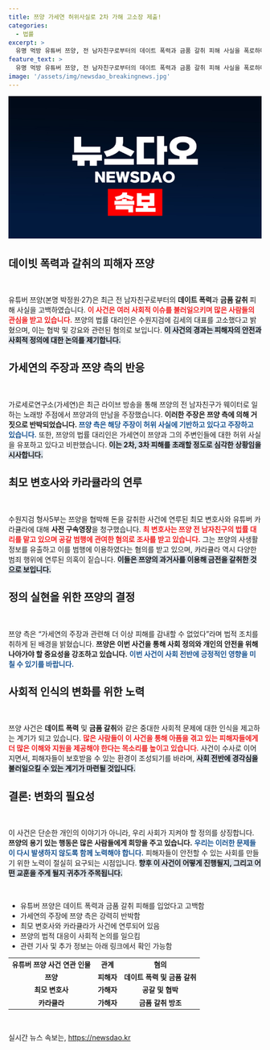 ```yaml
---
title: 쯔양 가세연 허위사실로 2차 가해 고소장 제출!
categories:
  - 법률
excerpt: >
  유명 먹방 유튜버 쯔양, 전 남자친구로부터의 데이트 폭력과 금품 갈취 피해 사실을 폭로하며 유튜브 가세연 대표를 고소했다. 법적 대응의 배경과 충격적인 피해 사례가 밝혀진 가운데, 이 사건의 전말이 세간의 관심을 모으고 있다.
feature_text: >
  유명 먹방 유튜버 쯔양, 전 남자친구로부터의 데이트 폭력과 금품 갈취 피해 사실을 폭로하며 유튜브 가세연 대표를 고소했다. 법적 대응의 배경과 충격적인 피해 사례가 밝혀진 가운데, 이 사건의 전말이 세간의 관심을 모으고 있다.
image: '/assets/img/newsdao_breakingnews.jpg'
---
```


<p><img src="/assets/img/newsdao_breakingnews.jpg" alt="ontimetimes 속보" /></p>

<h2 data-ke-size="size26">데이빗 폭력과 갈취의 피해자 쯔양</h2>

<p data-ke-size="size16">&nbsp;</p>

<p>유튜버 쯔양(본명 박정원·27)은 최근 전 남자친구로부터의 <b>데이트 폭력</b>과  <b>금품 갈취</b> 피해 사실을 고백하였습니다. <b><span style="color: #ee2323;">이 사건은 여러 사회적 이슈를 불러일으키며 많은 사람들의 관심을 받고 있습니다.</span></b> 쯔양의 법률 대리인은 수원지검에 김세의 대표를 고소했다고 밝혔으며, 이는 협박 및 강요와 관련된 혐의로 보입니다. <b><span style="background-color: #21538527;">이 사건의 경과는 피해자의 안전과 사회적 정의에 대한 논의를 제기합니다.</span></b> </p>

<h2 data-ke-size="size26">가세연의 주장과 쯔양 측의 반응</h2>

<p data-ke-size="size16">&nbsp;</p>

<p>가로세로연구소(가세연)은 최근 라이브 방송을 통해 쯔양의 전 남자친구가 웨이터로 일하는 노래방 주점에서 쯔양과의 만남을 주장했습니다. <b>이러한 주장은 쯔양 측에 의해 거짓으로 반박되었습니다. </b> <b><span style="color: #1a5490;">쯔양 측은 해당 주장이 허위 사실에 기반하고 있다고 주장하고 있습니다.</span></b> 또한, 쯔양의 법률 대리인은 가세연이 쯔양과 그의 주변인들에 대한 허위 사실을 유포하고 있다고 비판했습니다. <b><span style="background-color: #21538527;">이는 2차, 3차 피해를 초래할 정도로 심각한 상황임을 시사합니다.</span></b> </p>

<h2 data-ke-size="size26">최모 변호사와 카라큘라의 연루</h2>

<p data-ke-size="size16">&nbsp;</p>

<p>수원지검 형사5부는 쯔양을 협박해 돈을 갈취한 사건에 연루된 최모 변호사와 유튜버 카라큘라에 대해 <b>사전 구속영장</b>을 청구했습니다. <b><span style="color: #ee2323;">최 변호사는 쯔양 전 남자친구의 법률 대리를 맡고 있으며 공갈 범행에 관여한 혐의로 조사를 받고 있습니다.</span></b> 그는 쯔양의 사생활 정보를 유출하고 이를 범행에 이용하였다는 혐의를 받고 있으며, 카라큘라 역시 다양한 범죄 행위에 연루된 의혹이 짙습니다. <b><span style="background-color: #21538527;">이들은 쯔양의 과거사를 이용해 금전을 갈취한 것으로 보입니다.</span></b> </p>

<h2 data-ke-size="size26">정의 실현을 위한 쯔양의 결정</h2>

<p data-ke-size="size16">&nbsp;</p>

<p>쯔양 측은 “가세연의 주장과 관련해 더 이상 피해를 감내할 수 없었다”라며 법적 조치를 취하게 된 배경을 밝혔습니다. <b>쯔양은 이번 사건을 통해 사회 정의와 개인의 안전을 위해 나아가야 할 중요성을 강조하고 있습니다.</b> <b><span style="color: #1a5490;">이번 사건이 사회 전반에 긍정적인 영향을 미칠 수 있기를 바랍니다.</span></b> </p>

<h2 data-ke-size="size26">사회적 인식의 변화를 위한 노력</h2>

<p data-ke-size="size16">&nbsp;</p>

<p>쯔양 사건은 <b>데이트 폭력</b> 및 <b>금품 갈취</b>와 같은 중대한 사회적 문제에 대한 인식을 제고하는 계기가 되고 있습니다. <b><span style="color: #ee2323;">많은 사람들이 이 사건을 통해 아픔을 겪고 있는 피해자들에게 더 많은 이해와 지원을 제공해야 한다는 목소리를 높이고 있습니다.</span></b> 사건이 수사로 이어지면서, 피해자들이 보호받을 수 있는 환경이 조성되기를 바라며, <b><span style="background-color: #21538527;">사회 전반에 경각심을 불러일으킬 수 있는 계기가 마련될 것입니다.</span></b> </p>

<h2 data-ke-size="size26">결론: 변화의 필요성</h2>

<p data-ke-size="size16">&nbsp;</p>

<p>이 사건은 단순한 개인의 이야기가 아니라, 우리 사회가 지켜야 할 정의를 상징합니다. <b>쯔양의 용기 있는 행동은 많은 사람들에게 희망을 주고 있습니다.</b> <b><span style="color: #1a5490;">우리는 이러한 문제들이 다시 발생하지 않도록 함께 노력해야 합니다.</span></b> 피해자들이 안전할 수 있는 사회를 만들기 위한 노력이 절실히 요구되는 시점입니다. <b><span style="background-color: #21538527;">향후 이 사건이 어떻게 진행될지, 그리고 어떤 교훈을 주게 될지 귀추가 주목됩니다.</span></b></p>

<p data-ke-size="size16">&nbsp;</p> 

<ul>
<li>유튜버 쯔양은 데이트 폭력과 금품 갈취 피해를 입었다고 고백함</li>
<li>가세연의 주장에 쯔양 측은 강력히 반박함</li>
<li>최모 변호사와 카라큘라가 사건에 연루되어 있음</li>
<li>쯔양의 법적 대응이 사회적 논의를 일으킴</li>
<li>관련 기사 및 추가 정보는 아래 링크에서 확인 가능함</li>
</ul>

<table>
<tr>
<td style="text-align: center; height: 17px;"><b>유튜버 쯔양 사건 연관 인물</b></td>
<td style="text-align: center; height: 17px;"><b>관계</b></td>
<td style="text-align: center; height: 17px;"><b>혐의</b></td>
</tr>
<tr>
<td style="text-align: center; height: 17px;"><b>쯔양</b></td>
<td style="text-align: center; height: 17px;"><b>피해자</b></td>
<td style="text-align: center; height: 17px;"><b>데이트 폭력 및 금품 갈취</b></td>
</tr>
<tr>
<td style="text-align: center; height: 17px;"><b>최모 변호사</b></td>
<td style="text-align: center; height: 17px;"><b>가해자</b></td>
<td style="text-align: center; height: 17px;"><b>공갈 및 협박</b></td>
</tr>
<tr>
<td style="text-align: center; height: 17px;"><b>카라큘라</b></td>
<td style="text-align: center; height: 17px;"><b>가해자</b></td>
<td style="text-align: center; height: 17px;"><b>금품 갈취 방조</b></td>
</tr>
</table>

<p data-ke-size="size16">&nbsp;</p> 
실시간 뉴스 속보는, <a href="https://newsdao.kr" rel="dofollow">https://newsdao.kr</a>


